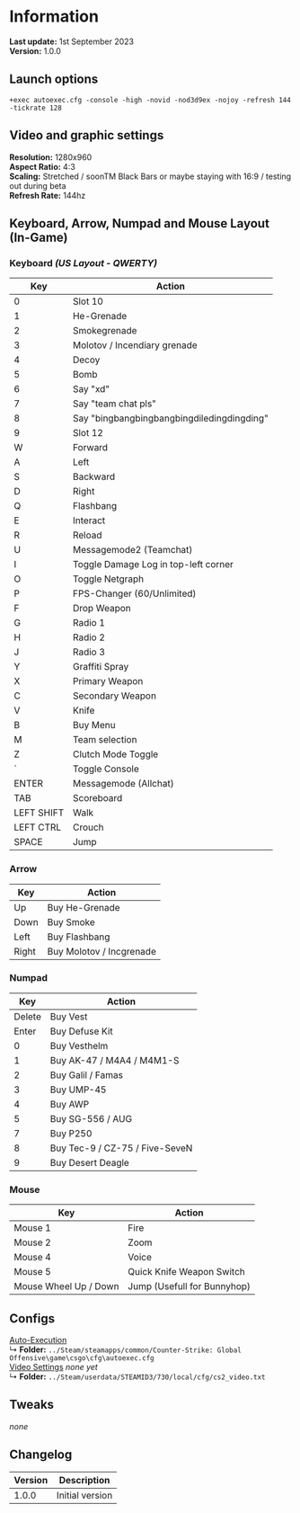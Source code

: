 # Information
**Last update:** 1st September 2023  
**Version:** 1.0.0  

## Launch options
```
+exec autoexec.cfg -console -high -novid -nod3d9ex -nojoy -refresh 144 -tickrate 128 
``` 

## Video and graphic settings
**Resolution:** 1280x960  
**Aspect Ratio:** 4:3  
**Scaling:** Stretched / soonTM Black Bars or maybe staying with 16:9 / testing out during beta  
**Refresh Rate:** 144hz  

## Keyboard, Arrow, Numpad and Mouse Layout (In-Game)
### Keyboard *(US Layout - QWERTY)*
Key | Action
--- | ---
0 | Slot 10
1 | He-Grenade
2 | Smokegrenade
3 | Molotov / Incendiary grenade
4 | Decoy
5 | Bomb
6 | Say "xd"
7 | Say "team chat pls"
8 | Say "bingbangbingbangbingdiledingdingding"
9 | Slot 12
W | Forward
A | Left
S | Backward
D | Right
Q | Flashbang
E | Interact
R | Reload
U | Messagemode2 (Teamchat)
I | Toggle Damage Log in top-left corner
O | Toggle Netgraph
P | FPS-Changer (60/Unlimited)
F | Drop Weapon
G | Radio 1
H | Radio 2
J | Radio 3
Y | Graffiti Spray
X | Primary Weapon
C | Secondary Weapon
V | Knife
B | Buy Menu
M | Team selection
Z | Clutch Mode Toggle
` | Toggle Console
ENTER | Messagemode (Allchat)
TAB | Scoreboard
LEFT SHIFT | Walk
LEFT CTRL | Crouch
SPACE | Jump

### Arrow
Key | Action
--- | ---
Up | Buy He-Grenade
Down | Buy Smoke
Left | Buy Flashbang
Right | Buy Molotov / Incgrenade

### Numpad
Key | Action
--- | ---
Delete | Buy Vest
Enter | Buy Defuse Kit
0 | Buy Vesthelm
1 | Buy AK-47 / M4A4 / M4M1-S
2 | Buy Galil / Famas
3 | Buy UMP-45
4 | Buy AWP
5 | Buy SG-556 / AUG
7 | Buy P250
8 | Buy Tec-9 / CZ-75 / Five-SeveN
9 | Buy Desert Deagle

### Mouse
Key | Action
--- | ---
Mouse 1 | Fire
Mouse 2 | Zoom
Mouse 4 | Voice
Mouse 5 | Quick Knife Weapon Switch
Mouse Wheel Up / Down | Jump (Usefull for Bunnyhop)

## Configs
[Auto-Execution](https://github.com/OnlyOneCookie/Game-Configurations/blob/master/Files/CSGO/autoexec.cfg)  
↳ **Folder:** `../Steam/steamapps/common/Counter-Strike: Global Offensive\game\csgo\cfg\autoexec.cfg`  
[Video Settings](https://github.com/OnlyOneCookie/Game-Configurations/blob/master/Files/CSGO/video.txt) *none yet*  
↳ **Folder:** `../Steam/userdata/STEAMID3/730/local/cfg/cs2_video.txt`  

## Tweaks
*none*

## Changelog
Version | Description
--- | ---
1.0.0 | Initial version
